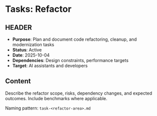# Tasks: Refactor

## HEADER
- **Purpose**: Plan and document code refactoring, cleanup, and modernization tasks
- **Status**: Active
- **Date**: 2025-10-04
- **Dependencies**: Design constraints, performance targets
- **Target**: AI assistants and developers

## Content
Describe the refactor scope, risks, dependency changes, and expected outcomes. Include benchmarks where applicable.

Naming pattern: `task-<refactor-area>.md`

